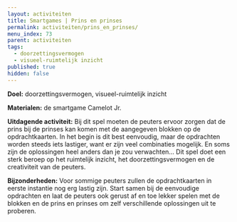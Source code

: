 ```yaml
---
layout: activiteiten
title: Smartgames | Prins en prinses
permalink: activiteiten/prins_en_prinses/
menu_index: 73
parent: activiteiten
tags:
  - doorzettingsvermogen
  - visueel-ruimtelijk inzicht
published: true
hidden: false
---
```


**Doel:** doorzettingsvermogen, visueel-ruimtelijk inzicht

<p style="margin-top: 10px;"/>

**Materialen:** de smartgame Camelot Jr.

<p style="margin-top: 10px;"/>

**Uitdagende activiteit:** Bij dit spel moeten de peuters ervoor zorgen dat de prins bij de prinses kan komen met de aangegeven blokken op de opdrachtkaarten. In het begin is dit best eenvoudig, maar de opdrachten worden steeds iets lastiger, want er zijn veel combinaties mogelijk. En soms zijn de oplossingen heel anders dan je zou verwachten… Dit spel doet een sterk beroep op het ruimtelijk inzicht, het doorzettingsvermogen en de creativiteit van de peuters.

<p style="margin-top: 10px;"/>

**Bijzonderheden:** Voor sommige peuters zullen de opdrachtkaarten in eerste instantie nog erg lastig zijn. Start samen bij de eenvoudige opdrachten en laat de peuters ook gerust af en toe lekker spelen met de blokken en de prins en prinses om zelf verschillende oplossingen uit te proberen.
